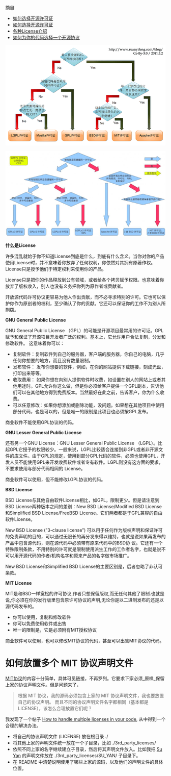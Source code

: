摘自

- [如何选择开源许可证](http://www.ruanyifeng.com/blog/2011/05/how_to_choose_free_software_licenses.html)
- [如何选择开源许可证](https://blog.csdn.net/wadefelix/article/details/6384317)
- [各种License介绍](https://liferay.dev/forums/-/message_boards/message/4775410)
- [如何为你的代码选择一个开源协议](https://www.cnblogs.com/Wayou/p/how_to_choose_a_license.html)

![img](image/bg2011050101.png)

![img](image/5321_1304429916T0S0.png)

  **什么是License**

许多混乱就始于你不知道License到底是什么，到底有什么含义。当你对你的产品使用License时，并不意味着你放弃了任何权利，你依然对其拥有原著作权。License只是授予他们于特定权利来使用你的产品。  

  License只是把你的作品释放到公有领域，或者给各个拷贝赋予权限。也意味着你放弃了版权收入，别人也没有义务把你列为原作者或贡献者。

开放源代码许可协议更容易为他人作出贡献，而不必寻求特别的许可。它也可以保护你作为原创者的权利，至少确认了你的贡献。它还可以保证你的工作不为别人所剽窃。  

**GNU General Public License**

GNU General Public License （GPL）的可能是开源项目最常用的许可证。GPL赋予和保证了开源项目开发者广泛的权利。基本上，它允许用户合法复制，分发和修改软件。 这意味着你可以：

- 复制软件：复制软件到自己的服务器，客户端的服务器，你自己的电脑，几乎任何你想要的地方，而且没有数量限制。
- 发布软件： 发布你想要的软件，例如，在你的网站提供下载链接，刻成光盘，打印出来等等。
- 收取费用： 如果你想在向别人提供软件时收费，如设置在别人的网站上或者其他用途时。GPL允许你这么做，但是你必须给客户提供一个GPL副本，告诉他们可以在其他地方得到免费版本。当然最好在此之前，告诉客户，你为什么收费。
- 可以任意修改：如果你想添加或删除功能，没问题。如果想在其他项目中使用部分代码，也是可以的，但是唯一的限制是此项目也必须按GPL发布。

商业软件不能使用GPL协议的代码。

**GNU Lesser General Public License**

还有另一个GNU License：GNU Lesser General Public License （LGPL）。比起GPL它授予的权限较少。一般来说，LGPL比较适合连接到非GPL或者非开源文件的库文件。由于GPL的规定，使用到部分GPL代码的软件，必须也使用GPL，开发人员不能使用GPL来开发收费软件或者专有软件。LGPL则没有这方面的要求，不要求使用与部分代码相同的 License。

商业软件可以使用，但不能修改LGPL协议的代码。  

**BSD License**

 BSD License与其他自由软件License相比，如GPL，限制更少。但是请注意到BSD License两种版本之间的差别：New BSD License/Modified BSD License 和Simplified BSD License/FreeBSD License。它们两者都是于GPL兼容的自由软件License。

New BSD License (”3-clause license”) 可以用于任何作为版权声明和保证许可的免责声明的目的，可以通过无限长的再分发来得以维持，也就是说如果再发布的产品中包含源代码，则在源代码中必须带有原来代码中的BSD协 议。它还有一个特殊限制条款，不用特别的许可就是限制使用派生工作的工作者名字，也就是说不可以用开源代码的作者/机构名字和原来产品的名字做市场推广。

New BSD License和Simplified BSD License的主要区别是，后者忽略了非认可条款。  

**MIT License**

 MIT是和BSD一样宽松的许可协议,作者只想保留版权,而无任何其他了限制.也就是说,你必须在你的发行版里包含原许可协议的声明,无论你是以二进制发布的还是以源代码发布的。

- 你可以使用，复制和修改软件
- 你可以免费使用软件或出售
- 唯一的限制是，它是必须附有MIT授权协议

商业软件可以使用，也可以修改MIT协议的代码，甚至可以出售MIT协议的代码。  

# 如何放置多个 MIT 协议声明文件

[MIT协议](https://opensource.org/licenses/MIT)的内容十分简单，具体可见链接，不再罗列。它要求下家必须_原样_保留上家的协议声明文件。但是问题来了，

> 根据 MIT 协议，我的源码必须包含上家的 MIT 协议声明文件，我也要放置自己的协议声明。 而且不同的协议声明文件名字都相同（基本都是 LICENSE），该怎么合理放置它们呢？

我发现了一个帖子 [How to handle multiple licenses in your code](http://softwareengineering.stackexchange.com/questions/218490/how-to-handle-multiple-licenses-in-your-code), 从中得到一个合理的解决办法。

- 将自己的协议声明文件 (LICENSE) 放在根目录 ./
- 将其他上家的声明文件统一放在一个子目录，比如 ./3rd_party_licenses/
- 依照不同上家的名字继续建立子目录，然后将其声明文件放入。比如我把 [Su Yan](https://github.com/suyan/suyan.github.io) 的声明文件放在 ./3rd_party_licenses/SU_YAN/ 子目录下。
- 在 README 中清楚说明使用了哪些上家的源码，以及他们的声明文件的具体位置。

